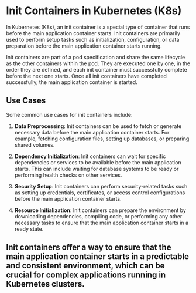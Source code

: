 # Init Containers in Kubernetes (K8s)

In Kubernetes (K8s), an init container is a special type of container that runs before the main application container starts. Init containers are primarily used to perform setup tasks such as initialization, configuration, or data preparation before the main application container starts running.

Init containers are part of a pod specification and share the same lifecycle as the other containers within the pod. They are executed one by one, in the order they are defined, and each init container must successfully complete before the next one starts. Once all init containers have completed successfully, the main application container is started.

## Use Cases

Some common use cases for init containers include:

1. **Data Preprocessing**: Init containers can be used to fetch or generate necessary data before the main application container starts. For example, fetching configuration files, setting up databases, or preparing shared volumes.

2. **Dependency Initialization**: Init containers can wait for specific dependencies or services to be available before the main application starts. This can include waiting for database systems to be ready or performing health checks on other services.

3. **Security Setup**: Init containers can perform security-related tasks such as setting up credentials, certificates, or access control configurations before the main application container starts.

4. **Resource Initialization**: Init containers can prepare the environment by downloading dependencies, compiling code, or performing any other necessary tasks to ensure that the main application container starts in a ready state.

## Init containers offer a way to ensure that the main application container starts in a predictable and consistent environment, which can be crucial for complex applications running in Kubernetes clusters.
